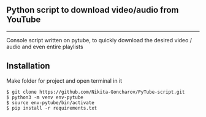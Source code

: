 ## Python script to download video/audio from YouTube

***
Console script written on pytube, to quickly download the desired video / audio and even entire playlists

## Installation

Make folder for project and open terminal in it

```
$ git clone https://github.com/Nikita-Goncharov/PyTube-script.git
$ python3 -m venv env-pytube
$ source env-pytube/bin/activate
$ pip install -r requirements.txt
```

